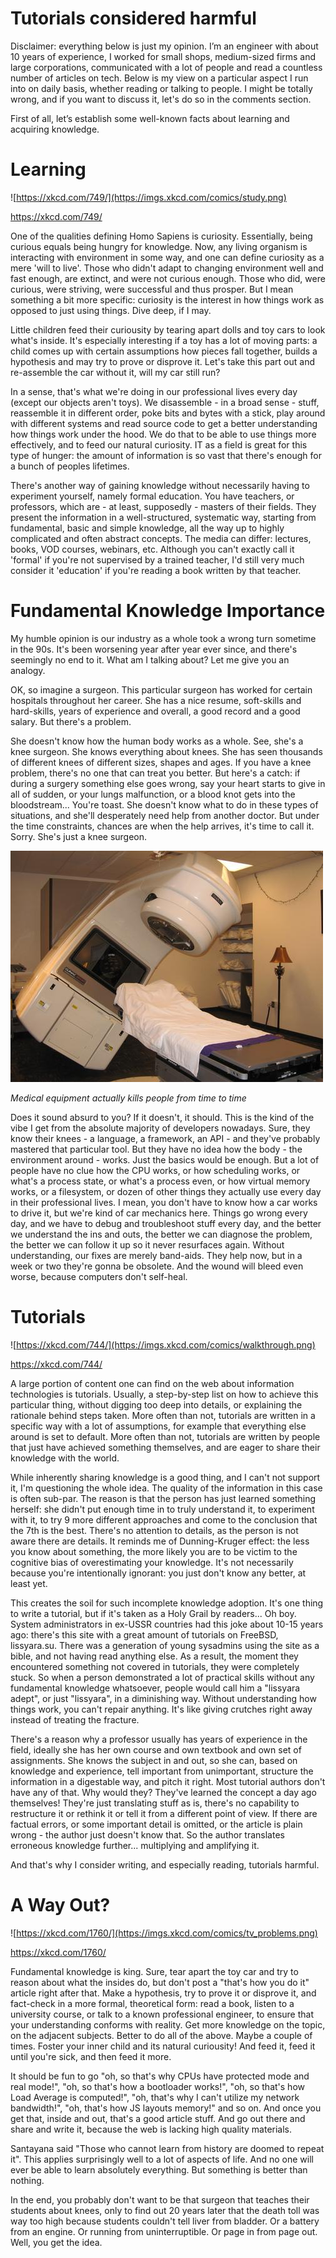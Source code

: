 # Tutorials considered harmful

Disclaimer: everything below is just my opinion. I’m an engineer with about 10 years of experience, I worked for small shops, medium-sized firms and large corporations, communicated with a lot of people and read a countless number of articles on tech. Below is my view on a particular aspect I run into on daily basis, whether reading or talking to people. I might be totally wrong, and if you want to discuss it, let's do so in the comments section.

First of all, let’s establish some well-known facts about learning and acquiring knowledge.

# Learning

![https://xkcd.com/749/](https://imgs.xkcd.com/comics/study.png)
<figcaption><a href="https://xkcd.com/749/">https://xkcd.com/749/</a></figcaption>

One of the qualities defining Homo Sapiens is curiosity. Essentially, being curious equals being hungry for knowledge. Now, any living organism is interacting with environment in some way, and one can define curiosity as a mere 'will to live'. Those who didn't adapt to changing environment well and fast enough, are extinct, and were not curious enough. Those who did, were curious, were striving, were successful and thus prosper. But I mean something a bit more specific: curiosity is the interest in how things work as opposed to just using things. Dive deep, if I may.

Little children feed their curiousity by tearing apart dolls and toy cars to look what's inside. It's especially interesting if a toy has a lot of moving parts: a child comes up with certain assumptions how pieces fall together, builds a hypothesis and may try to prove or disprove it. Let's take this part out and re-assemble the car without it, will my car still run?

In a sense, that's what we're doing in our professional lives every day (except our objects aren't toys). We disassemble - in a broad sense - stuff, reassemble it in different order, poke bits and bytes with a stick, play around with different systems and read source code to get a better understanding how things work under the hood. We do that to be able to use things more effectively, and to feed our natural curiosity. IT as a field is great for this type of hunger: the amount of information is so vast that there's enough for a bunch of peoples lifetimes.

There's another way of gaining knowledge without necessarily having to experiment yourself, namely formal education. You have teachers, or professors, which are - at least, supposedly - masters of their fields. They present the information in a well-structured, systematic way, starting from fundamental, basic and simple knowledge, all the way up to highly complicated and often abstract concepts. The media can differ: lectures, books, VOD courses, webinars, etc. Although you can't exactly call it 'formal' if you're not supervised by a trained teacher, I'd still very much consider it 'education' if you're reading a book written by that teacher.

# Fundamental Knowledge Importance

My humble opinion is our industry as a whole took a wrong turn sometime in the 90s. It's been worsening year after year ever since, and there's seemingly no end to it. What am I talking about? Let me give you an analogy.

OK, so imagine a surgeon. This particular surgeon has worked for certain hospitals throughout her career. She has a nice resume, soft-skills and hard-skills, years of experience and overall, a good record and a good salary. But there's a problem.

She doesn't know how the human body works as a whole. See, she's a knee surgeon. She knows everything about knees. She has seen thousands of different knees of different sizes, shapes and ages. If you have a knee problem, there's no one that can treat you better. But here's a catch: if during a surgery something else goes wrong, say your heart starts to give in all of sudden, or your lungs malfunction, or a blood knot gets into the bloodstream... You're toast. She doesn't know what to do in these types of situations, and she'll desperately need help from another doctor. But under the time constraints, chances are when the help arrives, it's time to call it. Sorry. She's just a knee surgeon.

![](tutorials-harmful/therac-machine.jpg)

_Medical equipment actually kills people from time to time_

Does it sound absurd to you? If it doesn't, it should. This is the kind of the vibe I get from the absolute majority of developers nowadays. Sure, they know their knees - a language, a framework, an API - and they've probably mastered that particular tool. But they have no idea how the body - the environment around - works. Just the basics would be enough. But a lot of people have no clue how the CPU works, or how scheduling works, or what's a process state, or what's a process even, or how virtual memory works, or a filesystem, or dozen of other things they actually use every day in their professional lives. I mean, you don't have to know how a car works to drive it, but we're kind of car mechanics here. Things go wrong every day, and we have to debug and troubleshoot stuff every day, and the better we understand the ins and outs, the better we can diagnose the problem, the better we can follow it up so it never resurfaces again. Without understanding, our fixes are merely band-aids. They help now, but in a week or two they're gonna be obsolete. And the wound will bleed even worse, because computers don't self-heal.

# Tutorials

![https://xkcd.com/744/](https://imgs.xkcd.com/comics/walkthrough.png)
<figcaption><a href="https://xkcd.com/744/">https://xkcd.com/744/</a></figcaption>

A large portion of content one can find on the web about information technologies is tutorials. Usually, a step-by-step list on how to achieve this particular thing, without digging too deep into details, or explaining the rationale behind steps taken. More often than not, tutorials are written in a specific way with a lot of assumptions, for example that everything else around is set to default. More often than not, tutorials are written by people that just have achieved something themselves, and are eager to share their knowledge with the world.

While inherently sharing knowledge is a good thing, and I can't not support it, I'm questioning the whole idea. The quality of the information in this case is often sub-par. The reason is that the person has just learned something herself: she didn't put enough time in to truly understand it, to experiment with it, to try 9 more different approaches and come to the conclusion that the 7th is the best. There's no attention to details, as the person is not aware there are details. It reminds me of Dunning-Kruger effect: the less you know about something, the more likely you are to be victim to the cognitive bias of overestimating your knowledge. It's not necessarily because you're intentionally ignorant: you just don't know any better, at least yet.

This creates the soil for such incomplete knowledge adoption. It's one thing to write a tutorial, but if it's taken as a Holy Grail by readers... Oh boy. System administrators in ex-USSR countries had this joke about 10-15 years ago: there's this site with a great amount of tutorials on FreeBSD, lissyara.su. There was a generation of young sysadmins using the site as a bible, and not having read anything else. As a result, the moment they encountered something not covered in tutorials, they were completely stuck. So when a person demonstrated a lot of practical skills without any fundamental knowledge whatsoever, people would call him a "lissyara adept", or just "lissyara", in a diminishing way. Without understanding how things work, you can't repair anything. It's like giving crutches right away instead of treating the fracture.

There's a reason why a professor usually has years of experience in the field, ideally she has her own course and own textbook and own set of assignments. She knows the subject in and out, so she can, based on knowledge and experience, tell important from unimportant, structure the information in a digestable way, and pitch it right. Most tutorial authors don't have any of that. Why would they? They've learned the concept a day ago themselves! They're just translating stuff as is, there's no capability to restructure it or rethink it or tell it from a different point of view. If there are factual errors, or some important detail is omitted, or the article is plain wrong - the author just doesn't know that. So the author translates erroneous knowledge further... multiplying and amplifying it.

And that's why I consider writing, and especially reading, tutorials harmful.

# A Way Out?

![https://xkcd.com/1760/](https://imgs.xkcd.com/comics/tv_problems.png)
<figcaption><a href="https://xkcd.com/1760/">https://xkcd.com/1760/</a></figcaption>

Fundamental knowledge is king. Sure, tear apart the toy car and try to reason about what the insides do, but don't post a "that's how you do it" article right after that. Make a hypothesis, try to prove it or disprove it, and fact-check in a more formal, theoretical form: read a book, listen to a university course, or talk to a known professional engineer, to ensure that your understanding conforms with reality. Get more knowledge on the topic, on the adjacent subjects. Better to do all of the above. Maybe a couple of times. Foster your inner child and its natural curiousity! And feed it, feed it until you're sick, and then feed it more.

It should be fun to go "oh, so that's why CPUs have protected mode and real mode!", "oh, so that's how a bootloader works!", "oh, so that's how Load Average is computed!", "oh, that's why I can't utilize my network bandwidth!", "oh, that's how JS layouts memory!" and so on. And once you get that, inside and out, that's a good article stuff. And go out there and share and write it, because the web is lacking high quality materials.

Santayana said "Those who cannot learn from history are doomed to repeat it". This applies surprisingly well to a lot of aspects of life. And no one will ever be able to learn absolutely everything. But something is better than nothing.

In the end, you probably don't want to be that surgeon that teaches their students about knees, only to find out 20 years later that the death toll was way too high because students couldn't tell liver from bladder. Or a battery from an engine. Or running from uninterruptible. Or page in from page out. Well, you get the idea.
